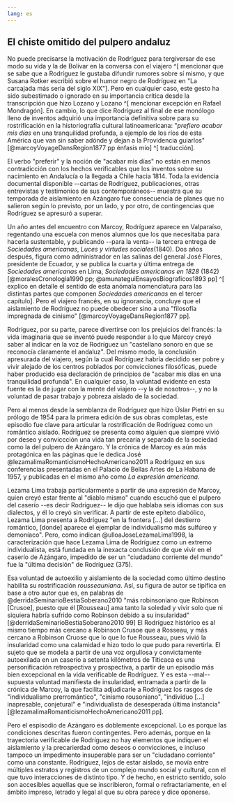 ```yaml
---
lang: es
---
```


## El chiste omitido del pulpero andaluz

No puede precisarse la motivación de Rodríguez para tergiversar de ese modo su vida y la de Bolívar en la conversa con el viajero ^[ mencionar que se sabe que a Rodríguez le gustaba difundir rumores sobre sí mismo, y que Susana Rotker escribió sobre el humor negro de Rodríguez en "La carcajada más seria del siglo XIX"]. Pero en cualquier caso, este gesto ha sido subestimado o ignorado en su importancia crítica desde la transcripción que hizo Lozano y Lozano ^[ mencionar excepción en Rafael Mondragón]. En cambio, lo que dice Rodríguez al final de ese monólogo lleno de inventos adquirió una importancia definitiva sobre para su rostrificación en la historiografía cultural latinoamericana: "*prefiero acabar mis días* en una tranquilidad profunda, a ejemplo de los ríos de esta América que van sin saber adónde y dejan a la Providencia guiarlos" [@marcoyVoyageDansRegion1877 pp énfasis mío] ^[ traducción]. 
 
El verbo "preferir" y la noción de "acabar mis días" no están en menos contradicción con los hechos verificables que los inventos sobre su nacimiento en Andalucía o la llegada a Chile hacia 1814. Toda la evidencia documental disponible --cartas de Rodríguez, publicaciones, otras entrevistas y testimonios de sus contemporáneos-- muestra que su temporada de aislamiento en Azángaro fue consecuencia de planes que no salieron según lo previsto, por un lado, y por otro, de contingencias que Rodríguez se apresuró a superar. 

Un año antes del encuentro con Marcoy, Rodríguez aparece en Valparaíso, regentando una escuela con menos alumnos que los que necesitaba para hacerla sustentable, y publicando --para la venta-- la tercera entrega de *Sociedades americanas*, *Luces y virtudes sociales*(1840). Dos años después, figura como administrador en las salinas del general José Flores, presidente de Ecuador, y se publica la cuarta y última entrega de *Sociedades americanas* en Lima, *Sociedades americanas en 1828* (1842) [@moralesCronologia1990 pp; @amunateguiEnsayosBiograficos1893 pp] ^[ explico en detalle el sentido de esta anómala nomenclatura para las distintas partes que componen *Sociedades americanas* en el tercer capítulo]. Pero el viajero francés, en su ignorancia, concluye que el aislamiento de Rodríguez no puede obedecer sino a una "filosofía impregnada de cinismo" [@marcoyVoyageDansRegion1877 pp]. 

Rodríguez, por su parte, parece divertirse con los prejuicios del francés: la vida imaginaria que se inventó puede responder a lo que Marcoy creyó saber al indicar en la voz de Rodríguez un "castellano sonoro en que se reconocía claramente el andaluz". Del mismo modo, la conclusión apresurada del viajero, según la cual Rodríguez habría decidido ser pobre y vivir alejado de los centros poblados por convicciones filosóficas, puede haber producido esa declaración de principios de "acabar mis días en una tranquilidad profunda". En cualquier caso, la voluntad evidente en esta fuente es la de jugar con la mente del viajero --y la de nosotros--, y no la voluntad de pasar trabajo y pobreza aislado de la sociedad. 

Pero al menos desde la semblanza de Rodríguez que hizo Úslar Pietri en su prólogo de 1954 para la primera edición de sus obras completas, este episodio fue clave para articular la rostrificación de Rodríguez como un romántico aislado. Rodríguez se presenta como alguien que siempre vivió por deseo y conviccción una vida tan precaria y separada de la sociedad como la del pulpero de Azángaro. Y la crónica de Marcoy es aún más protagónica en las páginas que le dedica José @lezamalimaRomanticismoHechoAmericano2011 a Rodríguez en sus conferencias presentadas en el Palacio de Bellas Artes de La Habana de 1957, y publicadas en el mismo año como *La expresión americana*. 

Lezama Lima trabaja particularmente a partir de una expresión de Marcoy, quien creyó estar frente al "diablo mismo" cuando escuchó que el pulpero del caserío --es decir Rodríguez-- le dijo que hablaba seis idiomas con sus dialectos, y él lo creyó sin verificar. A partir de este epíteto diabólico, Lezama Lima presenta a Rodríguez "en la frontera [...] del destierro romántico, [donde] aparece el ejemplar de individualismo más sulfúreo y demoníaco". Pero, como indican @ulloaJoseLezamaLima1998, la caracterización que hace Lezama Lima de Rodríguez como un extremo individualista, está fundada en la inexacta conclusión de que vivir en el caserío de Azángaro, impedido de ser un "ciudadano corriente del mundo" fue la "última decisión" de Rodríguez (375). 

Esa voluntad de autoexilio y aislamiento de la sociedad como último destino habilita su rostrificación *rousseauniana*. Así, su figura de autor se tipifica en base a otro autor que es, en palabras de @derridaSeminarioBestiaSoberano2010 "más robinsoniano que Robinson [Crusoe], puesto que él [Rousseau] ama tanto la soledad y vivir solo  que ni siquiera habría sufrido como Robinson debido a su insularidad" [@derridaSeminarioBestiaSoberano2010 99] El Rodríguez histórico es al mismo tiempo más cercano a Robinson Crusoe que a Rosseau, y más cercano a Robinson Cruose que lo que lo fue Rousseau, pues vivió la insularidad como una calamidad e hizo todo lo que pudo para revertirla. El sujeto que se modela a partir de una voz orgullosa y convictamente autoexilada en un caserío a setenta kilómetros de Titicaca es una personificación retrospectiva y prospectiva, a partir de un episodio más bien excepcional en la vida verificable de Rodríguez. Y es esta --mal-- supuesta voluntad manifiesta de insularidad, entramada a partir de la crónica de Marcoy, la que facilita adjudicarle a Rodríguez los rasgos de "individualismo prerromántico", "cinismo rousoniano", "individuo [...] inapresable, conjetural" e "individualista de desesperada última instancia" [@lezamalimaRomanticismoHechoAmericano2011 pp]. 

Pero el espisodio de Azángaro es doblemente excepcional. Lo es porque las condiciones descritas fueron contingentes. Pero además, porque en la trayectoria verificable de Rodríguez no hay elementos que indiquen el aislamiento y la precarierdad como deseos o convicciones, e incluso tampoco un impedimento insuperable para ser un "ciudadano corriente" como una constante. Rodríguez, lejos de estar aislado, se movía entre múltiples estratos y registros de un complejo mundo social y cultural, con el que tuvo interacciones de distinto tipo. Y de hecho, en estricto sentido, solo son accesibles aquellas que se inscribieron, formal o refractariamente, en el ámbito impreso, letrado y legal al que su obra parece y dice oponerse.